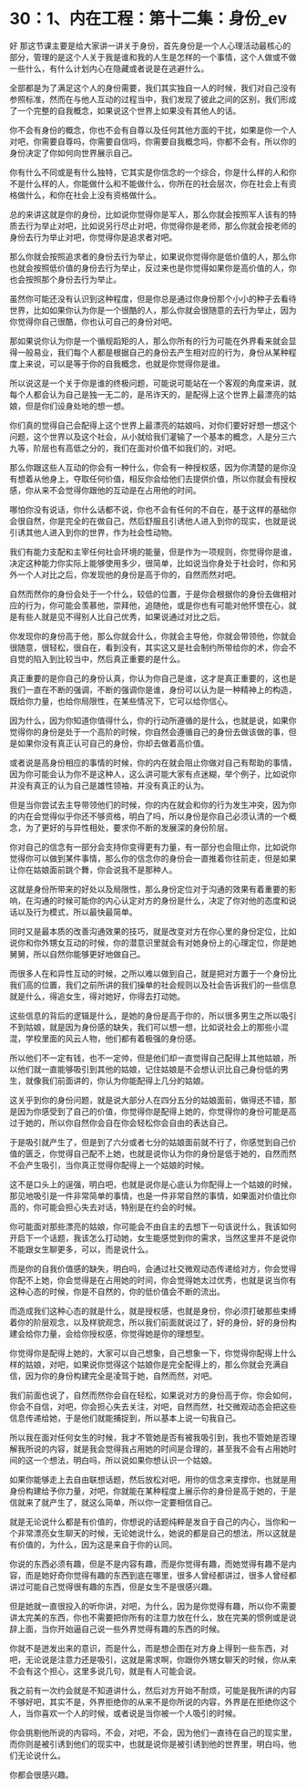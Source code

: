 # 30：1、内在工程：第十二集：身份_ev

好 那这节课主要是给大家讲一讲关于身份，首先身份是一个人心理活动最核心的部分，管理的是这个人关于我是谁和我的人生是怎样的一个事情，这个人做或不做一些什么，有什么计划内心在隐藏或者说是在逃避什么。

全部都是为了满足这个人的身份需要，我们其实独自一人的时候，我们对自己没有参照标准，然而在与他人互动的过程当中，我们发现了彼此之间的区别，我们形成了一个完整的自我概念，如果说这个世界上如果没有其他人的话。

你不会有身份的概念，你也不会有自尊以及任何其他方面的干扰，如果是你一个人对吧，你需要自尊吗，你需要自信吗，你需要自我概念吗，你都不会有，所以你的身份决定了你如何向世界展示自己。

你有什么不同或是有什么独特，它其实是你信念的一个综合，你是什么样的人和你不是什么样的人，你能做什么和不能做什么，你所在的社会层次，你在社会上有资格做什么，和你在社会上没有资格做什么。

总的来讲这就是你的身份，比如说你觉得你是军人，那么你就会按照军人该有的特质去行为举止对吧，比如说另行尽止对吧，你觉得你是老师，那么你就会按老师的身份去行为举止对吧，你觉得你是追求者对吧。

那么你就会按照追求者的身份去行为举止，如果说你觉得你是低价值的人，那么你也就会按照低价值的身份去行为举止，反过来也是你觉得如果你是高价值的人，你也会按照那个身份去行为举止。

虽然你可能还没有认识到这种程度，但是你总是通过你身份那个小小的种子去看待世界，比如如果你认为你是一个很酷的人，那么你就会很随意的去行为举止，因为你觉得你自己很酷，你也认可自己的身份对吧。

那如果说你认为你是一个循规蹈矩的人，那么你所有的行为可能在外界看来就会显得一般易业，我们每个人都是根据自己的身份去产生相对应的行为，身份从某种程度上来说，可以是等于你的自我概念，也就是你觉得你是谁。

所以说这是一个关于你是谁的终极问题，可能说可能站在一个客观的角度来讲，就每个人都会认为自己是独一无二的，是吊诈天的，是配得上这个世界上最漂亮的姑娘，但是你们设身处地的想一想。

你们真的觉得自己会配得上这个世界上最漂亮的姑娘吗，对你们要好好想一想这个问题，这个世界以及这个社会，从小就给我们灌输了一个基本的概念，人是分三六九等，阶层也有高低之分的，我们在面对价值不如我们的，对吧。

那么你跟这些人互动的你会有一种什么，你会有一种授权感，因为你清楚的是你没有想着从他身上，夺取任何价值，相反你会给他们去提供价值，所以你就会有授权感，你从来不会觉得你跟他的互动是在占用他的时间。

哪怕你没有说话，你什么话都不说，你也不会有任何的不自在，基于这样的基础你会很自然，你是完全的在做自己，然后舒服且引诱他人进入到你的现实，也就是说引诱其他人进入到你的世界，作为社会性动物。

我们有能力支配和主宰任何社会环境的能量，但是作为一项规则，你觉得你是谁，决定这种能力你实际上能够使用多少，很简单，比如说当你身处于社会时，你和另外一个人对比之后，你发现他的身份是高于你的，自然而然对吧。

自然而然你的身份会处于一个什么，较低的位置，于是你会根据你的身份去做相对应的行为，你可能会羡慕他，崇拜他，追随他，或是你也有可能对他怀恨在心，就是有些人就是见不得别人比自己优秀，如果说通过对比之后。

你发现你的身份高于他，那么你就会什么，你就会主导他，你就会带领他，你就会很随意，很轻松，很自在，看到没有，其实这又是社会制约所带给你的术，你会不自觉的陷入到比较当中，然后真正重要的是什么。

真正重要的是你自己的身份认真，你认为你自己是谁，这才是真正重要的，这也是我们一直在不断的强调，不断的强调你是谁，身份可以认为是一种精神上的构造，既给你力量，也给你局限性，在某些情况下，它可以给你信心。

因为什么，因为你知道你值得什么，你的行动所遵循的是什么，也就是说，如果你觉得你的身份是处于一个高阶的时候，你自然会遵循自己的身份去做该做的事，但是如果你没有真正认可自己的身份，你却去做着高价值。

或者说是高身份相应的事情的时候，你的内在就会阻止你做对自己有帮助的事情，因为你可能会认为你不是这种人，这么讲可能大家有点迷糊，举个例子，比如说你并没有真正的认为自己是雄性领袖，并没有真正的认为。

但是当你尝试去主导带领他们的时候，你的内在就会和你的行为发生冲突，因为你的内在会觉得似乎你还不够资格，明白了吗，所以身份是你自己必须认清的一个概念，为了更好的与异性相处，要求你不断的发展深的身份阶层。

你对自己的信念有一部分会支持你变得更有力量，有一部分也会阻止你，比如说你觉得你可以做到某件事情，那么你的信念你的身份会一直推着你往前走，但是如果让你在姑娘面前跳个舞，你会说我不是那种人。

这就是身份所带来的好处以及局限性，那么身份定位对于沟通的效果有着重要的影响，在沟通的时候可能你的内心认定对方的身份是什么，决定了你对他的态度和说话以及行为模式，所以最快最简单。

同时又是最本质的改善沟通效果的技巧，就是改变对方在你心里的身份定位，比如说你和你外甥女互动的时候，你的潜意识里就会有对她身份上的心理定位，你是她舅舅，所以自然你能够更好地做自己。

而很多人在和异性互动的时候，之所以难以做到自己，就是把对方置于一个身份比我们高的位置，我们之前所讲的我们操单的社会规则以及社会告诉我们的一些信息就是什么，得追女生，得对她好，你得去打动她。

这些信息的背后的逻辑是什么，是她的身份是高于你的，所以很多男生之所以吸引不到姑娘，就是因为身份感的缺失，我们可以想一想，比如说社会上的那些小混混，学校里面的风云人物，他们都有着极强的身份感。

所以他们不一定有钱，也不一定帅，但是他们却一直觉得自己配得上其他姑娘，所以他们就一直能够吸引到其他的姑娘，记住姑娘是不会想认识比自己身份低的男生，就像我们前面讲的，你认为你能配得上几分的姑娘。

这关乎到你的身份问题，就是说大部分人在四分五分的姑娘面前，做得还不错，那是因为你感受到了自己的价值，你觉得你是配得上她的，你觉得你的身份可能是高过于她的，所以你自然你会自在你会轻松你会自由的表达自己。

于是吸引就产生了，但是到了六分或者七分的姑娘面前就不行了，你感觉到自己价值的匮乏，你觉得自己配不上她，也就是说你认为你的身份是低于她的，自然而然不会产生吸引，当你真正觉得你配得上一个姑娘的时候。

这不是口头上的逞强，明白吧，也就是说你是心底认为你配得上一个姑娘的时候，那见地吸引是一件非常简单的事情，也是一件非常自然的事情，如果面对价值比你高的，你可能会担心失去对话，特别是在约会的时候。

你可能面对那些漂亮的姑娘，你可能会不由自主的去想下一句该说什么，我该如何开启下一个话题，我该怎么打动她，女生能感觉到你的需求，当然这里并不是说你不能跟女生聊更多，可以，而是说什么。

而是你的自我价值感的缺失，明白吗，会通过社交微观动态传递给对方，你会觉得你配不上她，你会觉得是在占用她的时间，你会觉得她太过优秀，也就是说当你有这种心态的时候，你是不自然的，你的低价值会不断的流出。

而造成我们这种心态的就是什么，就是授权感，也就是身份，你必须打破那些束缚着你的阶层观念，以及样貌观念，所以我们前面就说过了，好的身份，好的身份构建会给你力量，会给你授权感，你觉得她是你的理想型。

你觉得你是配得上她的，大家可以自己想象，自己想象一下，你觉得你配得上什么样的姑娘，对吧，如果说你觉得这个姑娘你是完全配得上的，那么你就会充满自信，因为你的身份构建完全是凌驾于她，自然而然，对吧。

我们前面也说了，自然而然你会自在轻松，如果说对方的身份高于你，你会如何，你会不自信，对吧，你会担心失去关注，对吧，自然而然，社交微观动态会把这些信息传递给她，于是他们就能捕捉到，所以基本上说一句我自己。

所以我在面对任何女生的时候，我才不管她是否有被我吸引到，我也不管她是否理解我所说的内容，就是我会觉得我占用她的时间是合理的，甚至我不会有占用她时间的这一个想法，明白吗，所以说如果你想认识一个姑娘。

如果你能够走上去自由联想话题，然后放松对吧，用你的信念来支撑你，也就是用身份构建给予你力量，对吧，你就能在某种程度上展示你的身份是高于她的，于是信就来了就产生了，就这么简单，所以你一定要相信自己。

就是无论说什么都是有价值的，你想说的话题纯粹是发自于自己的内心，当你和一个非常漂亮女生聊天的时候，无论她说什么，她说的都是自己的想法，所以这就是有价值的，为什么，因为这是来自于你的认同。

你说的东西必须有趣，但是不是内容有趣，而是你觉得有趣，而她觉得有趣不是内容，而是她好奇你觉得有趣的东西到底在哪里，很多人曾经都讲过，很多人曾经都讲过可能自己觉得很有趣的东西，但是女生不是很感兴趣。

但是她就一直很投入的听你讲，对吧，为什么，因为是你觉得有趣，所以你不需要讲太完美的东西，你也不需要把你所有的注意力放在什么，放在完美的惯例或是说辞上面，当你开始逼自己说一些外界觉得有趣的东西的时候。

你就不是迸发出来的意识，而是什么，而是想企图在对方身上得到一些东西，对吧，无论说是注意力还是吸引，这就是需求啊，你跟你外甥女聊天的时候，你从来不会有这个担心，这里多说几句，就是有人可能会说。

我之前有一次约会就是不知道讲什么，然后对方开始不耐烦，可能是我所讲的内容不够好吧，其实不是，外界拒绝你的从来不是你所说的内容，外界是在拒绝你这个人，当你喜欢一个人的时候，或者说是当你被一个人吸引的时候。

你会挑剔他所说的内容吗，不会，对吧，不会，因为他们一直待在自己的现实里，而你则是被引诱到他们的现实中，也就是说你是被引诱到他的世界里，明白吗，他们无论说什么。

你都会很感兴趣。